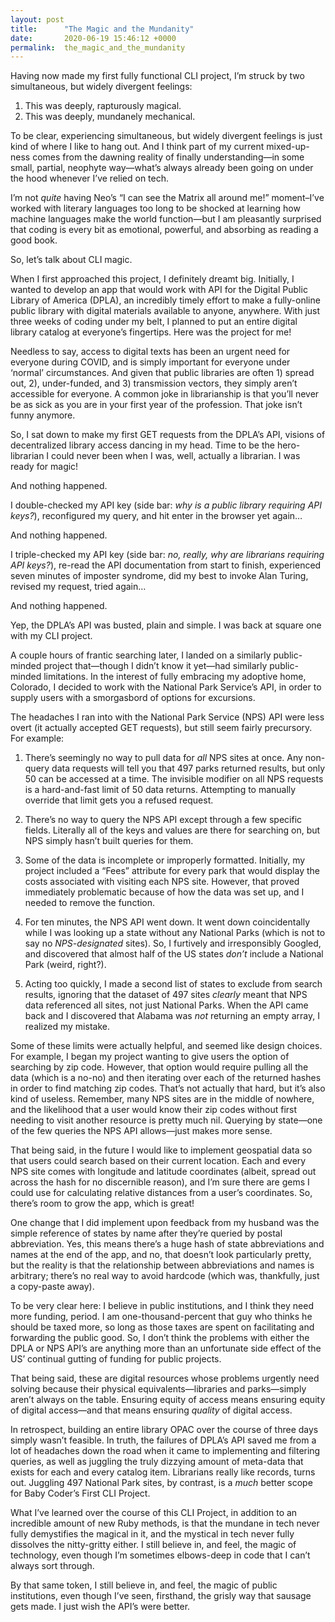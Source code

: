 ```yaml
---
layout: post
title:      "The Magic and the Mundanity"
date:       2020-06-19 15:46:12 +0000
permalink:  the_magic_and_the_mundanity
---
```



Having now made my first fully functional CLI project, I’m struck by two simultaneous, but widely divergent feelings:

1. This was deeply, rapturously magical.
2. This was deeply, mundanely mechanical.

To be clear, experiencing simultaneous, but widely divergent feelings is just kind of where I like to hang out. And I think part of my current mixed-up-ness comes from the dawning reality of finally understanding—in some small, partial, neophyte way—what’s always already been going on under the hood whenever I’ve relied on tech.

I’m not *quite* having Neo’s “I can see the Matrix all around me!” moment–I’ve worked with literary languages too long to be shocked at learning how machine languages make the world function—but I am pleasantly surprised that coding is every bit as emotional, powerful, and absorbing as reading a good book.

So, let’s talk about CLI magic.

When I first approached this project, I definitely dreamt big. Initially, I wanted to develop an app that would work with API for the Digital Public Library of America (DPLA), an incredibly timely effort to make a fully-online public library with digital materials available to anyone, anywhere. With just three weeks of coding under my belt, I planned to put an entire digital library catalog at everyone’s fingertips. Here was the project for me!

Needless to say, access to digital texts has been an urgent need for everyone during COVID, and is simply important for everyone under ‘normal’ circumstances. And given that public libraries are often 1) spread out, 2), under-funded, and 3) transmission vectors, they simply aren’t accessible for everyone. A common joke in librarianship is that you’ll never be as sick as you are in your first year of the profession. That joke isn’t funny anymore.

So, I sat down to make my first GET requests from the DPLA’s API, visions of decentralized library access dancing in my head. Time to be the hero-librarian I could never been when I was, well, actually a librarian. I was ready for magic!

And nothing happened.

I double-checked my API key (side bar: *why is a public library requiring API keys?*), reconfigured my query, and hit enter in the browser yet again…

And nothing happened.

I triple-checked my API key (side bar: *no, really, why are librarians requiring API keys?*), re-read the API documentation from start to finish, experienced seven minutes of imposter syndrome, did my best to invoke Alan Turing, revised my request, tried again…

And nothing happened.

Yep, the DPLA’s API was busted, plain and simple. I was back at square one with my CLI project.

A couple hours of frantic searching later, I landed on a similarly public-minded project that—though I didn’t know it yet—had similarly public-minded limitations. In the interest of fully embracing my adoptive home, Colorado, I decided to work with the National Park Service’s API, in order to supply users with a smorgasbord of options for excursions.

The headaches I ran into with the National Park Service (NPS) API were less overt (it actually accepted GET requests), but still seem fairly precursory. For example:

1. There’s seemingly no way to pull data for *all* NPS sites at once. Any non-query data requests will tell you that 497 parks returned results, but only 50 can be accessed at a time. The invisible modifier on all NPS requests is a hard-and-fast limit of 50 data returns. Attempting to manually override that limit gets you a refused request.
 
2. There’s no way to query the NPS API except through a few specific fields. Literally all of the keys and values are there for searching on, but NPS simply hasn’t built queries for them.
 
3. Some of the data is incomplete or improperly formatted. Initially, my project included a “Fees” attribute for every park that would display the costs associated with visiting each NPS site. However, that proved immediately problematic because of how the data was set up, and I needed to remove the function.
 
4. For ten minutes, the NPS API went down. It went down coincidentally while I was looking up a state without any National Parks (which is not to say no *NPS-designated* sites). So, I furtively and irresponsibly Googled, and discovered that almost half of the US states *don’t* include a National Park (weird, right?). 

5. Acting too quickly, I made a second list of states to exclude from search results, ignoring that the dataset of 497 sites *clearly* meant that NPS data referenced all sites, not just National Parks. When the API came back and I discovered that Alabama was *not* returning an empty array, I realized my mistake. 

Some of these limits were actually helpful, and seemed like design choices. For example, I began my project wanting to give users the option of searching by zip code. However, that option would require pulling all the data (which is a no-no) and then iterating over each of the returned hashes in order to find matching zip codes. That’s not actually that hard, but it’s also kind of useless. Remember, many NPS sites are in the middle of nowhere, and the likelihood that a user would know their zip codes without first needing to visit another resource is pretty much nil. Querying by state—one of the few queries the NPS API allows—just makes more sense.

That being said, in the future I would like to implement geospatial data so that users could search based on their current location. Each and every NPS site comes with longitude and latitude coordinates (albeit, spread out across the hash for no discernible reason), and I’m sure there are gems I could use for calculating relative distances from a user’s coordinates. So, there’s room to grow the app, which is great!

One change that I did implement upon feedback from my husband was the simple reference of states by name after they’re queried by postal abbreviation. Yes, this means there’s a huge hash of state abbreviations and names at the end of the app, and no, that doesn’t look particularly pretty, but the reality is that the relationship between abbreviations and names is arbitrary; there’s no real way to avoid hardcode (which was, thankfully, just a copy-paste away).

To be very clear here: I believe in public institutions, and I think they need more funding, period. I am one-thousand-percent that guy who thinks he should be taxed more, so long as those taxes are spent on facilitating and forwarding the public good. So, I don’t think the problems with either the DPLA or NPS API’s are anything more than an unfortunate side effect of the US’ continual gutting of funding for public projects. 

That being said, these are digital resources whose problems urgently need solving because their physical equivalents—libraries and parks—simply aren’t always on the table. Ensuring equity of access means ensuring equity of digital access—and that means ensuring *quality* of digital access.

In retrospect, building an entire library OPAC over the course of three days simply wasn’t feasible. In truth, the failures of DPLA’s API saved me from a lot of headaches down the road when it came to implementing and filtering queries, as well as juggling the truly dizzying amount of meta-data that exists for each and every catalog item. Librarians really like records, turns out. Juggling 497 National Park sites, by contrast, is a *much* better scope for Baby Coder’s First CLI Project.

What I’ve learned over the course of this CLI Project, in addition to an incredible amount of new Ruby methods, is that the mundane in tech never fully demystifies the magical in it, and the mystical in tech never fully dissolves the nitty-gritty either. I still believe in, and feel, the magic of technology, even though I’m sometimes elbows-deep in code that I can’t always sort through.

By that same token, I still believe in, and feel, the magic of public institutions, even though I’ve seen, firsthand, the grisly way that sausage gets made. I just wish the API’s were better.

